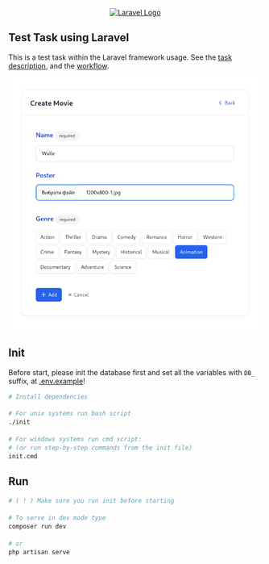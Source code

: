 <p align="center"><a href="https://laravel.com" target="_blank"><img src="https://raw.githubusercontent.com/laravel/art/master/logo-lockup/5%20SVG/2%20CMYK/1%20Full%20Color/laravel-logolockup-cmyk-red.svg" width="400" alt="Laravel Logo"></a></p>

## Test Task using Laravel

This is a test task within the Laravel framework usage.
See the [task description](_workflow/task-en.md), and the [workflow](_workflow).

![Laravel app within Vue, Inertia, Tailwind - a test task](/_workflow/07-create-movie.png)

## Init

Before start, please init the database first and set all the variables with `DB_` suffix, at [.env.example](.env.example)!

```bash
# Install dependencies

# For unix systems run bash script
./init

# For windows systems run cmd script:
# (or run step-by-step commands from the init file)
init.cmd
```

## Run

```bash
# ( ! ) Make sure you run init before starting

# To serve in dev mode type
composer run dev

# or
php artisan serve
```

